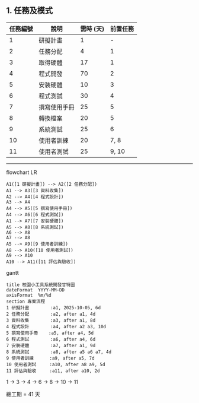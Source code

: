 ## 1. 任務及模式

| 任務編號 | 說明           | 需時 (天) | 前置任務 |
|----------|----------------|-----------|----------|
| 1        | 研擬計畫       | 1         | -        |
| 2        | 任務分配       | 4         | 1        |
| 3        | 取得硬體       | 17        | 1        |
| 4        | 程式開發       | 70        | 2        |
| 5        | 安裝硬體       | 10        | 3        |
| 6        | 程式測試       | 30        | 4        |
| 7        | 撰寫使用手冊   | 25        | 5        |
| 8        | 轉換檔案       | 20        | 5        |
| 9        | 系統測試       | 25        | 6        |
| 10       | 使用者訓練     | 20        | 7, 8     |
| 11       | 使用者測試     | 25        | 9, 10    |

---

flowchart LR

    A1([1 研擬計畫]) --> A2([2 任務分配])
    A1 --> A3([3 資料收集])
    A2 --> A4([4 程式設計])
    A3 --> A4
    A4 --> A5([5 撰寫使用手冊])
    A4 --> A6([6 程式測試])
    A1 --> A7([7 安裝硬體])
    A5 --> A8([8 系統測試])
    A6 --> A8
    A7 --> A8
    A5 --> A9([9 使用者訓練])
    A8 --> A10([10 使用者測試])
    A9 --> A10
    A10 --> A11([11 評估與驗收])

gantt 

    title 校園小工具系統開發甘特圖
    dateFormat  YYYY-MM-DD
    axisFormat  %m/%d
    section 專案流程
    1 研擬計畫        :a1, 2025-10-05, 6d
    2 任務分配        :a2, after a1, 4d
    3 資料收集        :a3, after a1, 8d
    4 程式設計        :a4, after a2 a3, 10d
    5 撰寫使用手冊    :a5, after a4, 5d
    6 程式測試        :a6, after a4, 6d
    7 安裝硬體        :a7, after a1, 9d
    8 系統測試        :a8, after a5 a6 a7, 4d
    9 使用者訓練      :a9, after a5, 7d
    10 使用者測試     :a10, after a8 a9, 5d
    11 評估與驗收     :a11, after a10, 2d

1 → 3 → 4 → 6 → 8 → 10 → 11

總工期 = 41 天
